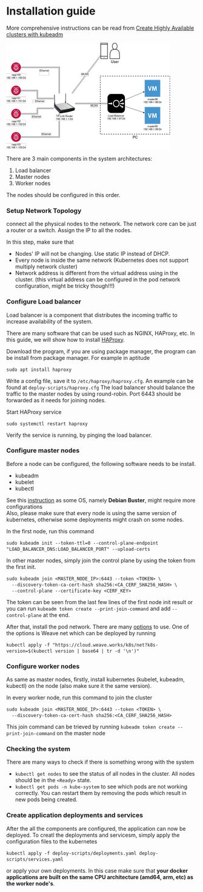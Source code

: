 # Installation guide

More comprehensive instructions can be read from 
[Create Highly Available clusters with kubeadm](https://kubernetes.io/docs/setup/production-environment/tools/kubeadm/high-availability/) 

![](architecture.png)

There are 3 main components in the system architectures:
1. Load balancer
2. Master nodes
3. Worker nodes

The nodes should be configured in this order.

### Setup Network Topology
connect all the physical nodes to the network. The network core can be just a router or a switch.
Assign the IP to all the nodes.

In this step, make sure that
- Nodes' IP will not be changing. Use static IP instead of DHCP.
- Every node is inside the same network (Kubernetes does not support multiply network cluster)
- Network address is different from the virtual address using in the cluster. 
(this virtual address can be configured in the pod network configuration, might be tricky though!!!)

### Configure Load balancer
Load balancer is a component that distributes the incoming traffic to increase availability of the system.

There are many software that can be used such as NGINX, HAProxy, etc. In this guide, we will show how to install
[HAProxy](http://www.haproxy.org/).

Download the program, if you are using package manager, the program can be install from package manager. For example in aptitude
```
sudo apt install haproxy
```

Write a config file, save it to `/etc/haproxy/haproxy.cfg`. An example can be found at `deploy-scripts/haproxy.cfg`
The load balancer should balance the traffic to the master nodes by using round-robin. Port 6443 should be forwarded
as it needs for joining nodes.

Start HAProxy service
```
sudo systemctl restart haproxy
```

Verify the service is running, by pinging the load balancer.

### Configure master nodes
Before a node can be configured, the following software needs to be install.
- kubeadm
- kubelet
- kubectl

See this [instruction](https://kubernetes.io/docs/setup/production-environment/tools/kubeadm/install-kubeadm/#installing-kubeadm-kubelet-and-kubectl)
as some OS, namely **Debian Buster**, might require more configurations  
Also, please make sure that every node is using the same version of kubernetes,
otherwise some deployments might crash on some nodes.

In the first node, run this command
``` 
sudo kubeadm init --token-ttl=0 --control-plane-endpoint "LOAD_BALANCER_DNS:LOAD_BALANCER_PORT" --upload-certs
```

In other master nodes, simply join the control plane by using the token from the first init.
```
sudo kubeadm join <MASTER_NODE_IP>:6443 --token <TOKEN> \
  --discovery-token-ca-cert-hash sha256:<CA_CERF_SHA256_HASH> \
  --control-plane --certificate-key <CERF_KEY>
```
The token can be seen from the last few lines of the first node init result 
or you can run `kubeadm token create --print-join-command` and add `--control-plane` at the end.

After that, install the pod network. 
There are many [options](https://kubernetes.io/docs/setup/production-environment/tools/kubeadm/create-cluster-kubeadm/) to use. 
One of the options is Weave net which can be deployed by running
``` 
kubectl apply -f "https://cloud.weave.works/k8s/net?k8s-version=$(kubectl version | base64 | tr -d '\n')" 
```

### Configure worker nodes
As same as master nodes, firstly, install kubernetes (kubelet, kubeadm, kubectl) on the node
(also make sure it the same version).

In every worker node, run this command to join the cluster
```
sudo kubeadm join <MASTER_NODE_IP>:6443 --token <TOKEN> \
  --discovery-token-ca-cert-hash sha256:<CA_CERF_SHA256_HASH>
```

This join command can be trieved by running `kubeadm token create --print-join-command` on the master node

### Checking the system
There are many ways to check if there is something wrong with the system
- `kubectl get nodes` to see the status of all nodes in the cluster. 
All nodes should be in the `<Ready>` state.
- `kubectl get pods -n kube-system` to see which pods are not working correctly.
You can restart them by removing the pods which result in new pods being created.

### Create application deployments and services
After the all the components are configured, the application can now be deployed.
To creatl the deployments and servicesm, simply apply the configuration files to the kubernetes
``` 
kubectl apply -f deploy-scripts/deployments.yaml deploy-scripts/services.yaml 
```
or apply your own deployments. In this case make sure that 
**your docker applications are built on the same CPU architecture (amd64, arm, etc) as the worker node's**.
